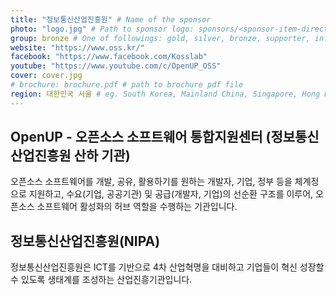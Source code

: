 ```yaml
---
title: "정보통신산업진흥원" # Name of the sponsor
photo: "logo.jpg" # Path to sponsor logo: sponsors/<sponsor-item-directory>/logo.png
group: bronze # One of followings: gold, silver, bronze, supporter, infra, record, videoi18n, swag, partner
website: "https://www.oss.kr/"
facebook: "https://www.facebook.com/Kosslab"
youtube: "https://www.youtube.com/c/OpenUP_OSS"
cover: cover.jpg
# brochure: brochure.pdf # path to brochure pdf file
region: 대한민국 서울 # eg. South Korea, Mainland China, Singapore, Hong Kong, Taiwan ...
---
```


## OpenUP - 오픈소스 소프트웨어 통합지원센터 (정보통신산업진흥원 산하 기관)
오픈소스 소프트웨어를 개발, 공유, 활용하기를 원하는 개발자, 기업, 정부 등을 체계정으로 지원하고, 수요(기업, 공공기관) 및 공급(개발자, 기업)의 선순환 구조를 이루어, 오픈소스 소프트웨어 활성화의 허브 역할을 수행하는 기관입니다.

## 정보통신산업진흥원(NIPA)
정보통신산업진흥원은 ICT를 기반으로 4차 산업혁명을 대비하고 기업들이 혁신 성장할 수 있도록 생태계를 조성하는 산업진흥기관입니다.
